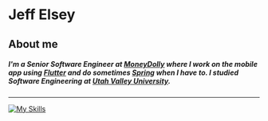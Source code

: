 # Jeff Elsey

## About me

##### I'm a Senior Software Engineer at [MoneyDolly](https://moneydolly.com/) where I work on the mobile app using [Flutter](https://flutter.dev/) and do sometimes [Spring](https://spring.io/projects/spring-boot) when I have to. I studied Software Engineering at [Utah Valley University](uvu.edu).  
---
[![My Skills](https://skills.thijs.gg/icons?i=js,html,css,nodejs,angular,react,java,cs,git,flutter)](https://skills.thijs.gg)

